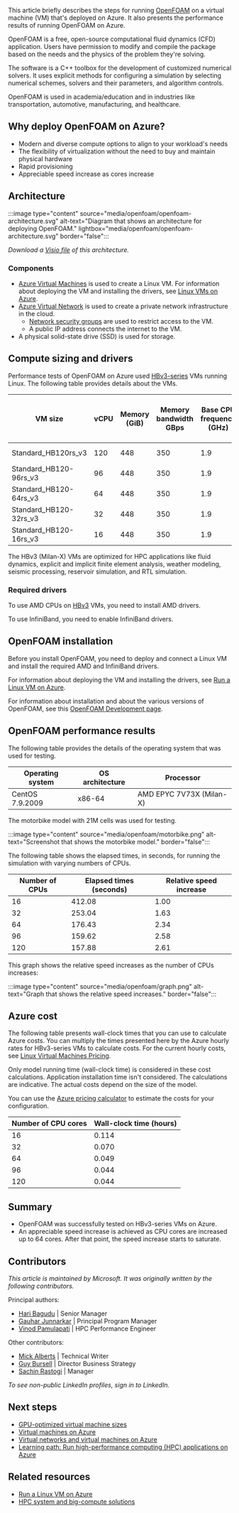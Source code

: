 This article briefly describes the steps for running [OpenFOAM](https://www.openfoam.com) on a virtual machine (VM) that's deployed on Azure. It also presents the performance results of running OpenFOAM on Azure.

OpenFOAM is a free, open-source computational fluid dynamics (CFD) application. Users have permission to modify and compile the package based on the needs and the physics of the problem they're solving.

The software is a C++ toolbox for the development of customized numerical solvers. It uses explicit methods for configuring a simulation by selecting numerical schemes, solvers and their parameters, and algorithm controls.

OpenFOAM is used in academia/education and in industries like transportation, automotive, manufacturing, and healthcare.

## Why deploy OpenFOAM on Azure?

- Modern and diverse compute options to align to your workload's needs
- The flexibility of virtualization without the need to buy and maintain physical hardware
- Rapid provisioning
- Appreciable speed increase as cores increase

## Architecture

:::image type="content" source="media/openfoam/openfoam-architecture.svg" alt-text="Diagram that shows an architecture for deploying OpenFOAM." lightbox="media/openfoam/openfoam-architecture.svg" border="false":::

*Download a [Visio file](https://arch-center.azureedge.net/openfoam.vsdx) of this
architecture.*

### Components

- [Azure Virtual Machines](https://azure.microsoft.com/services/virtual-machines) is
    used to create a Linux VM. For information about deploying the VM and installing the drivers, see [Linux VMs on Azure](../../reference-architectures/n-tier/linux-vm.yml).
- [Azure Virtual Network](https://azure.microsoft.com/services/virtual-network) is
    used to create a private network infrastructure in the cloud.
  - [Network security groups](/azure/virtual-network/network-security-groups-overview) are used to restrict access to the VM.  
  - A public IP address connects the internet to the VM.
- A physical solid-state drive (SSD) is used for storage.

## Compute sizing and drivers

Performance tests of OpenFOAM on Azure used [HBv3-series](/azure/virtual-machines/hbv3-series) VMs running Linux. The following table provides details about the VMs.

|VM size|vCPU|Memory (GiB)|Memory bandwidth GBps|Base CPU frequency (GHz)|All-cores frequency (GHz, peak)|Single-core frequency (GHz, peak)|RDMA performance (Gbps)|Temp storage (GiB)|Maximum data disks|
|-|-|-|-|-|-|-|-|-|-|
|Standard_HB120rs_v3| 120| 448| 350| 1.9| 3.0| 3.5| 200| 2 * 960| 32|
|Standard_HB120-96rs_v3| 96| 448 |350| 1.9 |3.0| 3.5 |200| 2 * 960 |32|
|Standard_HB120-64rs_v3 |64 |448 |350| 1.9 |3.0| 3.5 |200| 2 * 960| 32|
|Standard_HB120-32rs_v3 |32| 448 |350| 1.9 |3.0| 3.5 |200| 2 * 960| 32|
|Standard_HB120-16rs_v3 |16| 448 |350| 1.9 |3.0| 3.5 |200| 2 * 960| 32|

The HBv3 (Milan-X) VMs are optimized for HPC applications like fluid dynamics, explicit and implicit finite element analysis, weather modeling, seismic processing, reservoir simulation, and RTL simulation.

### Required drivers

To use AMD CPUs on [HBv3](/azure/virtual-machines/hbv3-series) VMs, you need to install AMD drivers.

To use InfiniBand, you need to enable InfiniBand drivers.

## OpenFOAM installation

Before you install OpenFOAM, you need to deploy and connect a Linux VM and install the required AMD and InfiniBand drivers.

For information about deploying the VM and installing the drivers, see [Run a Linux VM on Azure](../../reference-architectures/n-tier/linux-vm.yml).

For information about installation and about the various versions of OpenFOAM, see this [OpenFOAM Development page](https://develop.openfoam.com/Development/openfoam/-/wikis/precompiled).

## OpenFOAM performance results

The following table provides the details of the operating system that was used for testing.

|Operating system |OS architecture| Processor|
|-|-|-|
|CentOS 7.9.2009|x86-64|AMD EPYC 7V73X (Milan-X)|

The motorbike model with 21M cells was used for testing.

:::image type="content" source="media/openfoam/motorbike.png" alt-text="Screenshot that shows the motorbike model."  border="false":::

The following table shows the elapsed times, in seconds, for running the simulation with varying numbers of CPUs.

|Number of CPUs|Elapsed times (seconds)| Relative speed increase|
|-|-|-|
|16 | 412.08| 1.00|
|32 | 253.04| 1.63|
|64 | 176.43| 2.34|
|96 | 159.62| 2.58|
|120 | 157.88| 2.61|

This graph shows the relative speed increases as the number of CPUs increases:

:::image type="content" source="media/openfoam/graph.png" alt-text="Graph that shows the relative speed increases."  border="false":::

## Azure cost

The following table presents wall-clock times that you can use to calculate Azure costs. You can multiply the times presented here by the Azure hourly rates for HBv3-series VMs to calculate costs. For the current hourly costs, see [Linux Virtual Machines Pricing](https://azure.microsoft.com/pricing/details/virtual-machines/linux/#pricing).

Only model running time (wall-clock time) is considered in these cost calculations. Application installation time isn't considered. The calculations are indicative. The actual costs depend on the size of the model.

You can use the [Azure pricing calculator](https://azure.microsoft.com/pricing/calculator) to estimate the costs for your configuration.

|Number of CPU cores |Wall-clock time (hours)|
|-|-|
|16 |0.114|
|32 |0.070|
|64 |0.049|
|96 |0.044|
|120| 0.044|

## Summary

- OpenFOAM was successfully tested on HBv3-series VMs on Azure.
- An appreciable speed increase is achieved as CPU cores are increased up to 64 cores. After that point, the speed increase starts to saturate.

## Contributors

*This article is maintained by Microsoft. It was originally written by
the following contributors.*

Principal authors:

-   [Hari Bagudu](https://www.linkedin.com/in/hari-bagudu-88732a19) |
    Senior Manager
-   [Gauhar Junnarkar](https://www.linkedin.com/in/gauharjunnarkar) |
    Principal Program Manager
-   [Vinod Pamulapati](https://www.linkedin.com/in/vinod-reddy-20481a104) |
    HPC Performance Engineer

Other contributors:

-   [Mick Alberts](https://www.linkedin.com/in/mick-alberts-a24a1414) |
    Technical Writer
-   [Guy Bursell](https://www.linkedin.com/in/guybursell) | Director
    Business Strategy
-   [Sachin Rastogi](https://www.linkedin.com/in/sachin-rastogi-907a3b5) |
    Manager

*To see non-public LinkedIn profiles, sign in to LinkedIn.*

## Next steps

- [GPU-optimized virtual machine sizes](/azure/virtual-machines/sizes-gpu)
- [Virtual machines on Azure](/azure/virtual-machines/overview)
- [Virtual networks and virtual machines on Azure](/azure/virtual-network/network-overview)
- [Learning path: Run high-performance computing (HPC) applications on Azure](/learn/paths/run-high-performance-computing-applications-azure)

## Related resources

- [Run a Linux VM on Azure](../../reference-architectures/n-tier/linux-vm.yml)
- [HPC system and big-compute solutions](../../solution-ideas/articles/big-compute-with-azure-batch.yml)